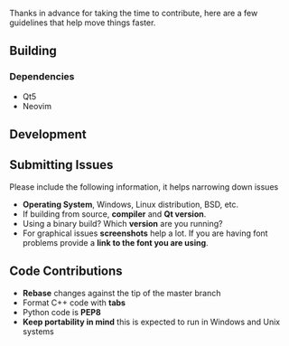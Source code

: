 Thanks in advance for taking the time to contribute, here are a few guidelines
that help move things faster.

## Building

### Dependencies
* Qt5
* Neovim

## Development

## Submitting Issues

Please include the following information, it helps narrowing down issues

- **Operating System**, Windows, Linux distribution, BSD, etc.
- If building from source, **compiler** and
  **Qt version**.
- Using a binary build? Which **version** are you running?
- For graphical issues **screenshots** help a lot. If you are having font problems provide
  a **link to the font you are using**.

## Code Contributions

- **Rebase** changes against the tip of the master branch
- Format C++ code with **tabs**
- Python code is **PEP8**
- **Keep portability in mind** this is expected to run in Windows and Unix systems
